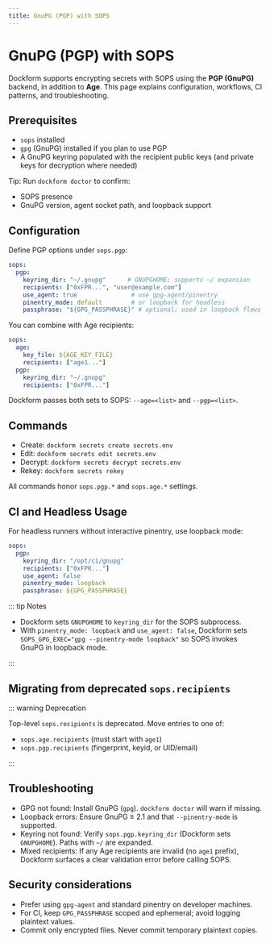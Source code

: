 ```yaml
---
title: GnuPG (PGP) with SOPS
---
```


# GnuPG (PGP) with SOPS

Dockform supports encrypting secrets with SOPS using the **PGP (GnuPG)** backend, in addition to **Age**. This page explains configuration, workflows, CI patterns, and troubleshooting.

## Prerequisites

- `sops` installed
- `gpg` (GnuPG) installed if you plan to use PGP
- A GnuPG keyring populated with the recipient public keys (and private keys for decryption where needed)

Tip: Run `dockform doctor` to confirm:
- SOPS presence
- GnuPG version, agent socket path, and loopback support

## Configuration

Define PGP options under `sops.pgp`:

```yaml
sops:
  pgp:
    keyring_dir: "~/.gnupg"      # GNUPGHOME; supports ~/ expansion
    recipients: ["0xFPR...", "user@example.com"]
    use_agent: true               # use gpg-agent/pinentry
    pinentry_mode: default        # or loopback for headless
    passphrase: "${GPG_PASSPHRASE}" # optional; used in loopback flows
```

You can combine with Age recipients:

```yaml
sops:
  age:
    key_file: ${AGE_KEY_FILE}
    recipients: ["age1..."]
  pgp:
    keyring_dir: "~/.gnupg"
    recipients: ["0xFPR..."]
```

Dockform passes both sets to SOPS: `--age=<list>` and `--pgp=<list>`.

## Commands

- Create: `dockform secrets create secrets.env`
- Edit: `dockform secrets edit secrets.env`
- Decrypt: `dockform secrets decrypt secrets.env`
- Rekey: `dockform secrets rekey`

All commands honor `sops.pgp.*` and `sops.age.*` settings.

## CI and Headless Usage

For headless runners without interactive pinentry, use loopback mode:

```yaml
sops:
  pgp:
    keyring_dir: "/opt/ci/gnupg"
    recipients: ["0xFPR..."]
    use_agent: false
    pinentry_mode: loopback
    passphrase: ${GPG_PASSPHRASE}
```

::: tip Notes

- Dockform sets `GNUPGHOME` to `keyring_dir` for the SOPS subprocess.
- With `pinentry_mode: loopback` and `use_agent: false`, Dockform sets `SOPS_GPG_EXEC="gpg --pinentry-mode loopback"` so SOPS invokes GnuPG in loopback mode.

:::

## Migrating from deprecated `sops.recipients`

::: warning Deprecation

Top-level `sops.recipients` is deprecated. Move entries to one of:
- `sops.age.recipients` (must start with `age1`)
- `sops.pgp.recipients` (fingerprint, keyid, or UID/email)

::: 

## Troubleshooting

- GPG not found: Install GnuPG (`gpg`). `dockform doctor` will warn if missing.
- Loopback errors: Ensure GnuPG ≥ 2.1 and that `--pinentry-mode` is supported.
- Keyring not found: Verify `sops.pgp.keyring_dir` (Dockform sets `GNUPGHOME`). Paths with `~/` are expanded.
- Mixed recipients: If any Age recipients are invalid (no `age1` prefix), Dockform surfaces a clear validation error before calling SOPS.

## Security considerations

- Prefer using `gpg-agent` and standard pinentry on developer machines.
- For CI, keep `GPG_PASSPHRASE` scoped and ephemeral; avoid logging plaintext values.
- Commit only encrypted files. Never commit temporary plaintext copies.

